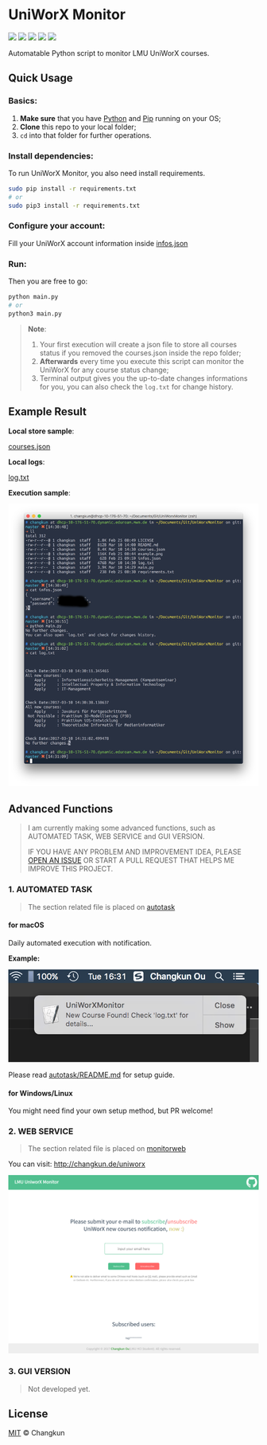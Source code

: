 # UniWorX Monitor

![](https://img.shields.io/badge/dependencies-up%20to%20date-brightgreen.svg) ![](https://img.shields.io/badge/python-v3.6-blue.svg) ![](https://img.shields.io/badge/npm-v4.5.0-blue.svg) ![](https://img.shields.io/badge/bower-v1.8.0-blue.svg) ![](https://img.shields.io/badge/license-MIT-blue.svg)

Automatable Python script to monitor LMU UniWorX courses.


## Quick Usage

### **Basics**:

1. **Make sure** that you have [Python](https://www.python.org/) and [Pip](https://pypi.python.org/pypi/pip) running on your OS;
2. **Clone** this repo to your local folder;
3. `cd` into that folder for further operations. 

### **Install dependencies**:

To run UniWorX Monitor, you also need install requirements.

```bash
sudo pip install -r requirements.txt
# or
sudo pip3 install -r requirements.txt
```

### **Configure your account**:

Fill your UniWorX account information inside [infos.json](./infos.json)

### **Run**:

Then you are free to go:

```bash
python main.py
# or
python3 main.py
```

> **Note**:
> 
> 1. Your first execution will create a json file to store all courses status if you removed the courses.json inside the repo folder;
> 2. **Afterwards** every time you execute this script can monitor the UniWorX for any course status change;
> 3. Terminal output gives you the up-to-date changes informations for you, you can also check the `log.txt` for change history.

## Example Result

**Local store sample**:

[courses.json](./courses.json)

**Local logs**:

[log.txt](./log.txt)

**Execution sample**:

![](assets/example.png)

## Advanced Functions

> I am currently making some advanced functions, such as AUTOMATED TASK, WEB SERVICE and GUI VERSION.
> 
> IF YOU HAVE ANY PROBLEM AND IMPROVEMENT IDEA, PLEASE [OPEN AN ISSUE](https://github.com/changkun/UniWorXMonitor/issues)  OR START A PULL REQUEST THAT HELPS ME IMPROVE THIS PROJECT.

### 1. AUTOMATED TASK

> The section related file is placed on [autotask](./autotask)

#### for macOS

Daily automated execution with notification. 

**Example:**

![](assets/noti.png)

Please read [autotask/README.md](autotask/README.md) for setup guide.

#### for Windows/Linux

You might need find your own setup method, but PR welcome!

### 2. WEB SERVICE

> The section related file is placed on [monitorweb](./monitorweb)

You can visit: http://changkun.de/uniworx

![](assets/web.png)

### 3. GUI VERSION

> Not developed yet.

## License

[MIT](./LICENSE) © Changkun
